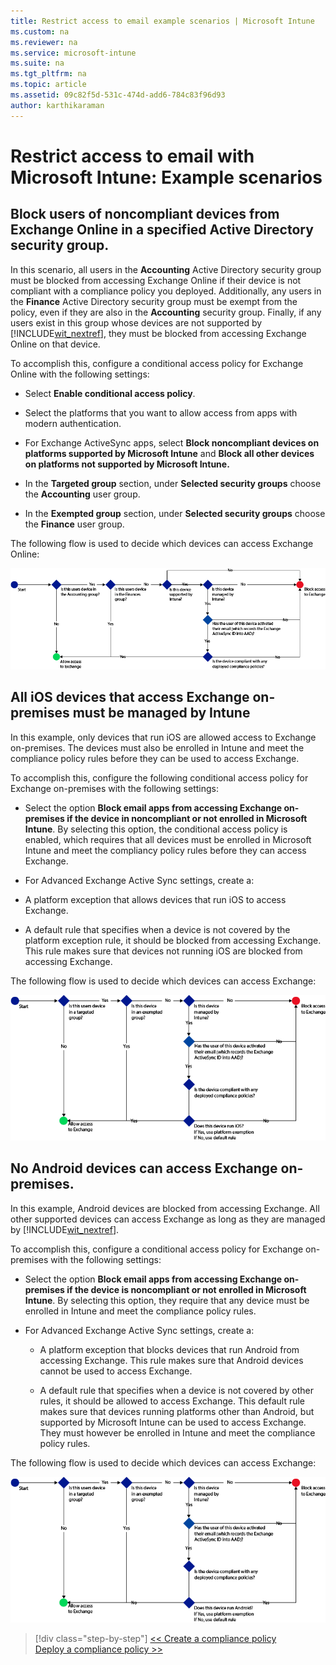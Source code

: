 ```yaml
---
title: Restrict access to email example scenarios | Microsoft Intune
ms.custom: na
ms.reviewer: na
ms.service: microsoft-intune
ms.suite: na
ms.tgt_pltfrm: na
ms.topic: article
ms.assetid: 09c82f5d-531c-474d-add6-784c83f96d93
author: karthikaraman
---
```

# Restrict access to email with Microsoft Intune: Example scenarios

## Block users of noncompliant devices from Exchange Online in a specified Active Directory security group.
In this scenario, all users in the **Accounting** Active Directory security group must be blocked from accessing Exchange Online if their device is not compliant with a compliance policy you deployed. Additionally, any users in the **Finance** Active Directory security group must be exempt from the policy, even if they are also in the **Accounting** security group. Finally, if any users exist in this group whose devices are not supported by [!INCLUDE[wit_nextref](../includes/wit_nextref_md.md)], they must be blocked from accessing Exchange Online on that device.

To accomplish this, configure a conditional access policy for Exchange Online with the following settings:

-   Select **Enable conditional access policy**.

- Select the platforms that you want to allow access from apps with modern authentication.
- For Exchange ActiveSync apps, select **Block noncompliant devices on platforms supported by Microsoft Intune** and **Block all other devices on platforms not supported by Microsoft Intune.**
-   In the **Targeted group** section, under **Selected security groups** choose the **Accounting** user group.

-   In the **Exempted group** section, under **Selected security groups** choose the  **Finance** user group.


The following flow is used to decide which devices can access Exchange Online:

![](./media/ConditionalAccess8-5.png)

## All iOS devices that access Exchange on-premises must be managed by Intune
In this example, only devices that run iOS are allowed access to Exchange on-premises. The devices must also be enrolled in Intune and meet the compliance policy rules before they can be used to access Exchange.

To accomplish this, configure the following conditional access policy for Exchange on-premises with the following settings:

-   Select the option **Block email apps from accessing Exchange on-premises if the device in noncompliant or not enrolled in Microsoft Intune**. By selecting this option, the conditional access policy is enabled, which requires that all devices must be enrolled in Microsoft Intune and meet the compliancy policy rules before they can access Exchange.

-   For Advanced Exchange Active Sync settings, create a:

  -   A platform exception that allows devices that run iOS to access Exchange.   

  -   A default rule that specifies when a device is not covered by the platform exception rule, it should be blocked from accessing Exchange. This rule makes sure that devices not running iOS are blocked from accessing Exchange.

The following flow is used to decide which devices can access Exchange:

![](./media/ConditionalAccess8-3.png)

## No Android devices can access Exchange on-premises.
In this example, Android devices are blocked from accessing Exchange. All other supported devices can access Exchange as long as they are managed by [!INCLUDE[wit_nextref](../includes/wit_nextref_md.md)].

To accomplish this, configure a conditional access policy for Exchange on-premises with the following settings:

-   Select the option **Block email apps from accessing Exchange on-premises if the device is noncompliant or not enrolled in Microsoft Intune**. By selecting this option, they require that any device must be enrolled in Intune and meet the compliance policy rules.

- For Advanced Exchange Active Sync settings, create a:
  -   A platform exception that blocks devices that run Android from accessing Exchange. This rule makes sure that Android devices cannot be used to access Exchange.

  -   A default rule that specifies when a device is not covered by other rules, it should be allowed to access Exchange. This default rule makes sure that devices running platforms other than Android, but supported by Microsoft Intune can be used to access Exchange. They must however be enrolled in Intune and meet the compliance policy rules.

The following flow is used to decide which devices can access Exchange:

![](./media/ConditionalAccess8-4.png)


>[!div class="step-by-step"]
[<< Create a compliance policy](create-a-device-compliance-policy-in-microsoft-intune.md)  
[Deploy a compliance policy >>](deploy-and-monitor-a-device-compliance-policy-in-microsoft-intune.md)
